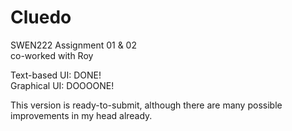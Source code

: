 # Cluedo
SWEN222 Assignment 01 & 02  
co-worked with Roy  
  
Text-based UI: DONE!  
Graphical UI: DOOOONE!  

This version is ready-to-submit, although there are many possible improvements in my head already.
